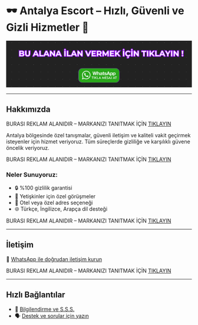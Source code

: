 # 🕶️ Antalya Escort – Hızlı, Güvenli ve Gizli Hizmetler 🌟

[![TANITIM İÇİN TELEGRAM üzerinden hemen iletişime geçin](reklam.png)](https://t.me/alvannis)

---

## Hakkımızda

BURASI REKLAM ALANIDIR – MARKANIZI TANITMAK İÇİN [TIKLAYIN](https://t.me/alvannis)

Antalya bölgesinde özel tanışmalar, güvenli iletişim ve kaliteli vakit geçirmek isteyenler için hizmet veriyoruz. Tüm süreçlerde gizliliğe ve karşılıklı güvene öncelik veriyoruz.

BURASI REKLAM ALANIDIR – MARKANIZI TANITMAK İÇİN [TIKLAYIN](https://t.me/alvannis)

### Neler Sunuyoruz:

- 🔒 %100 gizlilik garantisi  
- 👥 Yetişkinler için özel görüşmeler  
- 🏨 Otel veya özel adres seçeneği  
- 🌐 Türkçe, İngilizce, Arapça dil desteği

BURASI REKLAM ALANIDIR – MARKANIZI TANITMAK İÇİN [TIKLAYIN](https://t.me/alvannis)

---

## İletişim

📱 [WhatsApp ile doğrudan iletişim kurun](https://t.me/alvannis)

BURASI REKLAM ALANIDIR – MARKANIZI TANITMAK İÇİN [TIKLAYIN](https://t.me/alvannis)

---

## Hızlı Bağlantılar

- 🔗 [Bilgilendirme ve S.S.S.](https://t.me/alvannis)  
- 🗣️ [Destek ve sorular için yazın](https://t.me/alvannis)
